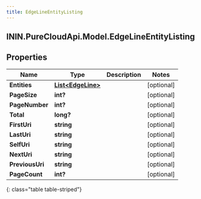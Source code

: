 ```yaml
---
title: EdgeLineEntityListing
---
```

## ININ.PureCloudApi.Model.EdgeLineEntityListing

## Properties

|Name | Type | Description | Notes|
|------------ | ------------- | ------------- | -------------|
| **Entities** | [**List&lt;EdgeLine&gt;**](EdgeLine.html) |  | [optional] |
| **PageSize** | **int?** |  | [optional] |
| **PageNumber** | **int?** |  | [optional] |
| **Total** | **long?** |  | [optional] |
| **FirstUri** | **string** |  | [optional] |
| **LastUri** | **string** |  | [optional] |
| **SelfUri** | **string** |  | [optional] |
| **NextUri** | **string** |  | [optional] |
| **PreviousUri** | **string** |  | [optional] |
| **PageCount** | **int?** |  | [optional] |
{: class="table table-striped"}


